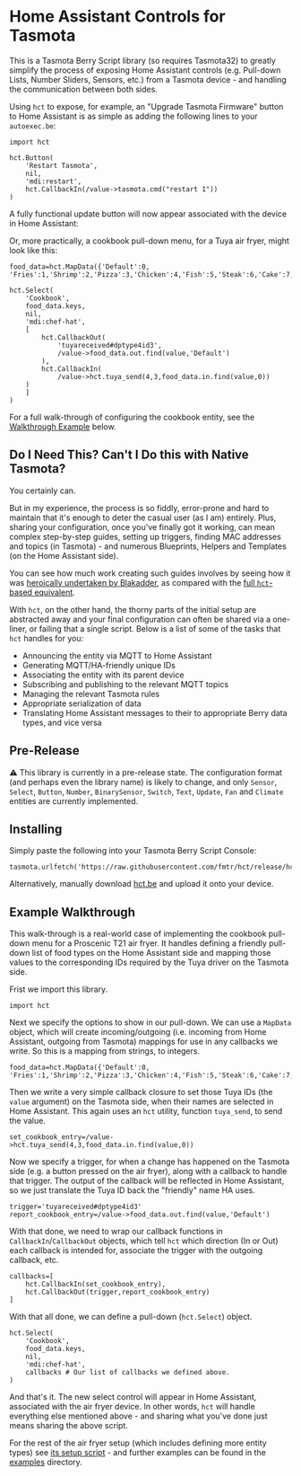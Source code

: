# Home Assistant Controls for Tasmota

This is a Tasmota Berry Script library (so requires Tasmota32) to greatly simplify the process of exposing Home
Assistant controls (e.g. Pull-down Lists, Number Sliders, Sensors, etc.) from a Tasmota device - and handling the
communication between both sides.

Using `hct` to expose, for example, an "Upgrade Tasmota Firmware" button to Home Assistant is as simple as adding the
following lines to
your `autoexec.be`:

```be
import hct

hct.Button(        
    'Restart Tasmota',
    nil,
    'mdi:restart',
    hct.CallbackIn(/value->tasmota.cmd("restart 1"))
)
```

A fully functional update button will now appear associated with the device in Home Assistant:

Or, more practically, a cookbook pull-down menu, for a Tuya air fryer, might look like this:

```be
food_data=hct.MapData({'Default':0, 'Fries':1,'Shrimp':2,'Pizza':3,'Chicken':4,'Fish':5,'Steak':6,'Cake':7,'Bacon':8,'Preheat':9,'Custom':10})

hct.Select(   
    'Cookbook',
    food_data.keys,
    nil,
    'mdi:chef-hat',
    [
        hct.CallbackOut(
            'tuyareceived#dptype4id3',
            /value->food_data.out.find(value,'Default')
        ),
        hct.CallbackIn(
            /value->hct.tuya_send(4,3,food_data.in.find(value,0))
    )
    ]
)
```

For a full walk-through of configuring the cookbook entity, see the [Walkthrough Example](#example-walkthrough) below.

## Do I Need This? Can't I Do this with Native Tasmota?

You certainly can.

But in my experience, the process is so fiddly, error-prone and hard to maintain that it's enough to
deter the casual user (as I am) entirely. Plus, sharing your configuration, once you've finally got it working, can mean
complex step-by-step guides, setting up triggers, finding MAC addresses and topics (in Tasmota) - and numerous
Blueprints, Helpers and Templates (on the Home Assistant side).

You can see how much work creating such guides involves by seeing how it
was [heroically undertaken by Blakadder](https://blakadder.com/proscenic-in-home-assistant/), as
compared with the [full `hct`-based equivalent](/examples/proscenic_t21.be).

With `hct`, on the other hand, the thorny parts of the initial setup are abstracted away and your final configuration
can often be shared via a one-liner, or failing that a single script. Below is a list of some of the tasks that `hct`
handles for you:

* Announcing the entity via MQTT to Home Assistant
* Generating MQTT/HA-friendly unique IDs
* Associating the entity with its parent device
* Subscribing and publishing to the relevant MQTT topics
* Managing the relevant Tasmota rules
* Appropriate serialization of data
* Translating Home Assistant messages to their to appropriate Berry data types, and vice versa


## Pre-Release

:warning: This library is currently in a pre-release state. The configuration format (and perhaps even the library name)
is likely to change, and only `Sensor`, `Select`, `Button`, `Number`, `BinarySensor`, `Switch`, `Text`, `Update`, `Fan`
and `Climate` entities are currently implemented.

## Installing

Simply paste the following into your Tasmota Berry Script Console:
```be
tasmota.urlfetch('https://raw.githubusercontent.com/fmtr/hct/release/hct.be','/hct.be')
```

Alternatively, manually download [hct.be](https://raw.githubusercontent.com/fmtr/hct/release/hct.be) and upload it onto
your device.

## Example Walkthrough

This walk-through is a real-world case of implementing the cookbook pull-down menu for a Proscenic T21 air fryer. It
handles defining a friendly pull-down list of food types on the Home Assistant side and mapping those values to the
corresponding IDs required by the Tuya driver on the Tasmota side.

Frist we import this library.

```be
import hct
```

Next we specify the options to show in our pull-down. We can use a `MapData` object, which will create incoming/outgoing
(i.e. incoming from Home Assistant, outgoing from Tasmota) mappings for use in any callbacks we write. So this is a
mapping from strings, to integers.

```be
food_data=hct.MapData({'Default':0, 'Fries':1,'Shrimp':2,'Pizza':3,'Chicken':4,'Fish':5,'Steak':6,'Cake':7,'Bacon':8,'Preheat':9,'Custom':10})
```

Then we write a very simple callback closure to set those Tuya IDs (the `value` argument) on the Tasmota side, when
their names are selected in Home Assistant. This again uses an `hct` utility, function `tuya_send`, to send the value.

```be   
set_cookbook_entry=/value->hct.tuya_send(4,3,food_data.in.find(value,0))
```

Now we specify a trigger, for when a change has happened on the Tasmota side (e.g. a button pressed on the air fryer),
along with a callback to handle that trigger.
The output of the callback will be reflected in Home Assistant, so we just translate the Tuya ID back the "friendly"
name HA uses.

```be
trigger='tuyareceived#dptype4id3'
report_cookbook_entry=/value->food_data.out.find(value,'Default')
```

With that done, we need to wrap our callback functions in `CallbackIn`/`CallbackOut` objects, which tell `hct` which
direction (In or Out) each callback is intended for, associate the trigger with the outgoing callback, etc.

```be
callbacks=[
    hct.CallbackIn(set_cookbook_entry),
    hct.CallbackOut(trigger,report_cookbook_entry)    
]
```

With that all done, we can define a pull-down (`hct.Select`) object.

```be
hct.Select(   
    'Cookbook',
    food_data.keys,
    nil,
    'mdi:chef-hat',
    callbacks # Our list of callbacks we defined above.
) 
```

And that's it. The new select control will appear in Home Assistant, associated with the air fryer device. In other
words, `hct` will handle everything else mentioned above - and sharing what you've done just means sharing
the above script.

For the rest of the air fryer setup (which includes defining more entity types)
see [its setup script](examples/proscenic_t21.be) - and further examples can be found in the [examples](examples/)
directory.